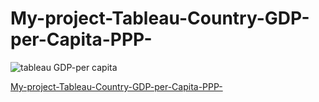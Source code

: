 # My-project-Tableau-Country-GDP-per-Capita-PPP-

![tableau GDP-per capita](https://user-images.githubusercontent.com/129103686/232017894-f9d89fce-eb79-4c4b-94fb-d6521bb73850.png)

[My-project-Tableau-Country-GDP-per-Capita-PPP-](https://public.tableau.com/app/profile/ali.shaukat4652/viz/tableau_assigment/Dashboard1)

